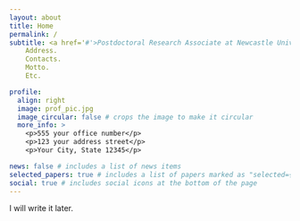 ```yaml
---
layout: about
title: Home
permalink: /
subtitle: <a href='#'>Postdoctoral Research Associate at Newcastle University</a>. 
    Address. 
    Contacts. 
    Motto. 
    Etc.

profile:
  align: right
  image: prof_pic.jpg
  image_circular: false # crops the image to make it circular
  more_info: >
    <p>555 your office number</p>
    <p>123 your address street</p>
    <p>Your City, State 12345</p>

news: false # includes a list of news items
selected_papers: true # includes a list of papers marked as "selected={true}"
social: true # includes social icons at the bottom of the page
---
```


I will write it later.
